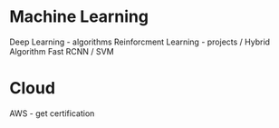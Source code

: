 # Machine Learning
Deep Learning - algorithms
Reinforcment Learning - projects / Hybrid Algorithm
Fast RCNN / SVM

# Cloud
AWS - get certification
